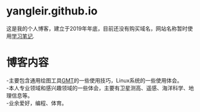 # yangleir.github.io
这是我的个人博客，建立于2019年年底，目前还没有购买域名，网站名称暂时使用[学习笔记](yangleir.github.io).
# 博客内容
-主要包含通用绘图工具[GMT](https://github.com/GenericMappingTools/gmt)的一些使用技巧，Linux系统的一些使用体会。<br/>
-本人专业领域和感兴趣领域的一些体会，主要有卫星测高、遥感、海洋科学、地理信息等。<br/>
-业余爱好，编程、体育。<br/>